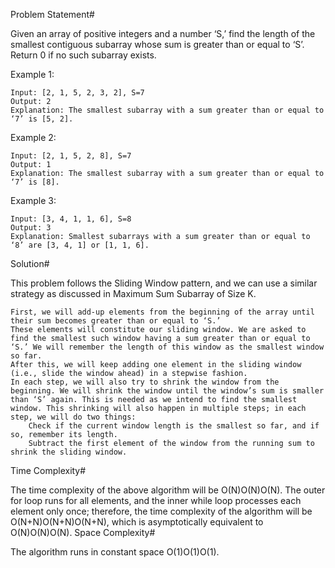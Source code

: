 Problem Statement#

Given an array of positive integers and a number ‘S,’ find the length of the smallest contiguous subarray whose sum is greater than or equal to ‘S’. Return 0 if no such subarray exists.

Example 1:

    Input: [2, 1, 5, 2, 3, 2], S=7
    Output: 2
    Explanation: The smallest subarray with a sum greater than or equal to ‘7’ is [5, 2].

Example 2:

    Input: [2, 1, 5, 2, 8], S=7
    Output: 1
    Explanation: The smallest subarray with a sum greater than or equal to ‘7’ is [8].

Example 3:

    Input: [3, 4, 1, 1, 6], S=8
    Output: 3
    Explanation: Smallest subarrays with a sum greater than or equal to ‘8’ are [3, 4, 1] or [1, 1, 6].


Solution#

This problem follows the Sliding Window pattern, and we can use a similar strategy as discussed in Maximum Sum Subarray of Size K.

    First, we will add-up elements from the beginning of the array until their sum becomes greater than or equal to ‘S.’
    These elements will constitute our sliding window. We are asked to find the smallest such window having a sum greater than or equal to ‘S.’ We will remember the length of this window as the smallest window so far.
    After this, we will keep adding one element in the sliding window (i.e., slide the window ahead) in a stepwise fashion.
    In each step, we will also try to shrink the window from the beginning. We will shrink the window until the window’s sum is smaller than ‘S’ again. This is needed as we intend to find the smallest window. This shrinking will also happen in multiple steps; in each step, we will do two things:
        Check if the current window length is the smallest so far, and if so, remember its length.
        Subtract the first element of the window from the running sum to shrink the sliding window.



Time Complexity#

The time complexity of the above algorithm will be O(N)O(N)O(N). The outer for loop runs for all elements, and the inner while loop processes each element only once; therefore, the time complexity of the algorithm will be O(N+N)O(N+N)O(N+N), which is asymptotically equivalent to O(N)O(N)O(N).
Space Complexity#

The algorithm runs in constant space O(1)O(1)O(1).
